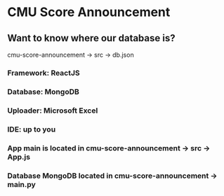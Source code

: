 # CMU Score Announcement
## Want to know where our database is? 
cmu-score-announcement -> src -> db.json

### Framework: ReactJS
### Database: MongoDB
### Uploader: Microsoft Excel
### IDE: up to you
### App main is located in cmu-score-announcement -> src -> App.js
### Database MongoDB located in cmu-score-announcement -> main.py
